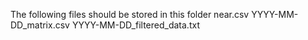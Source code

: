 The following files should be stored in this folder
near.csv
YYYY-MM-DD_matrix.csv
YYYY-MM-DD_filtered_data.txt